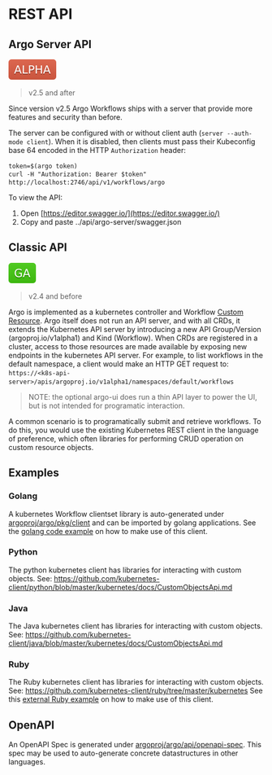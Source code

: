 # REST API

## Argo Server API

![alpha](assets/alpha.svg)

> v2.5 and after

Since version v2.5 Argo Workflows ships with a server that provide more features and security than before.

The server can be configured with or without client auth (`server --auth-mode client`). When it is disabled, then clients must pass their Kubeconfig base 64 encoded in the HTTP `Authorization` header:

```
token=$(argo token)
curl -H "Authorization: Bearer $token" http://localhost:2746/api/v1/workflows/argo
```

To view the API:
 
1. Open [https://editor.swagger.io/](https://editor.swagger.io/)
2. Copy and paste ../api/argo-server/swagger.json

## Classic API

![ga](assets/ga.svg)

> v2.4 and before

Argo is implemented as a kubernetes controller and Workflow [Custom Resource](https://kubernetes.io/docs/concepts/extend-kubernetes/api-extension/custom-resources/).
Argo itself does not run an API server, and with all CRDs, it extends the Kubernetes API server by
introducing a new API Group/Version (argoproj.io/v1alpha1) and Kind (Workflow). When CRDs are
registered in a cluster, access to those resources are made available by exposing new endpoints in
the kubernetes API server. For example, to list workflows in the default namespace, a client would
make an HTTP GET request to: `https://<k8s-api-server>/apis/argoproj.io/v1alpha1/namespaces/default/workflows`

> NOTE: the optional argo-ui does run a thin API layer to power the UI, but is not intended for
  programatic interaction.

A common scenario is to programatically submit and retrieve workflows. To do this, you would use the
existing Kubernetes REST client in the language of preference, which often libraries for performing
CRUD operation on custom resource objects.

## Examples

### Golang 

A kubernetes Workflow clientset library is auto-generated under [argoproj/argo/pkg/client](https://github.com/argoproj/argo/tree/master/pkg/client) and can be imported by golang
applications. See the [golang code example](../examples/example-golang/main.go) on how to make use of this client.

### Python
The python kubernetes client has libraries for interacting with custom objects. See: https://github.com/kubernetes-client/python/blob/master/kubernetes/docs/CustomObjectsApi.md


### Java
The Java kubernetes client has libraries for interacting with custom objects. See:
https://github.com/kubernetes-client/java/blob/master/kubernetes/docs/CustomObjectsApi.md

### Ruby
The Ruby kubernetes client has libraries for interacting with custom objects. See:
https://github.com/kubernetes-client/ruby/tree/master/kubernetes
See this [external Ruby example](https://github.com/fischerjulian/argo_workflows_ruby_example) on how to make use of this client.

## OpenAPI

An OpenAPI Spec is generated under [argoproj/argo/api/openapi-spec](https://github.com/argoproj/argo/blob/master/api/openapi-spec/swagger.json). This spec may be
used to auto-generate concrete datastructures in other languages.
